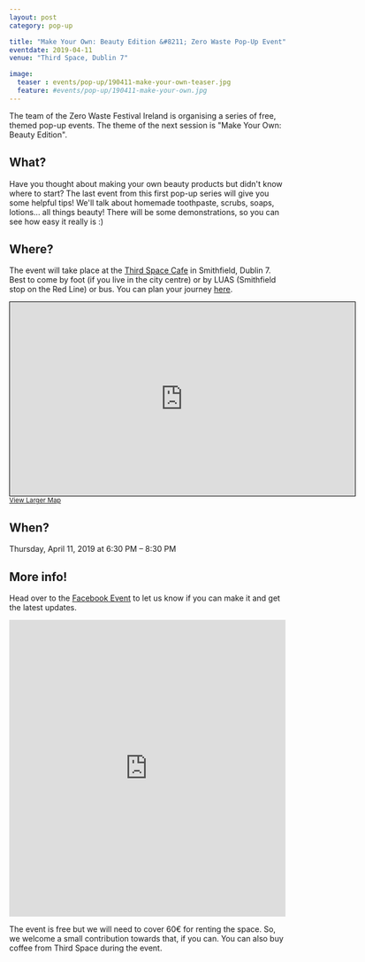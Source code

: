 ```yaml
---
layout: post
category: pop-up

title: "Make Your Own: Beauty Edition &#8211; Zero Waste Pop-Up Event"
eventdate: 2019-04-11
venue: "Third Space, Dublin 7"

image:
  teaser : events/pop-up/190411-make-your-own-teaser.jpg
  feature: #events/pop-up/190411-make-your-own.jpg
---
```


The team of the Zero Waste Festival Ireland is organising a series of free, themed pop-up events. The theme of the next session is "Make Your Own: Beauty Edition".

## What?

Have you thought about making your own beauty products but didn't know where to start? The last event from this first pop-up series will give you some helpful tips! We'll talk about homemade toothpaste, scrubs, soaps, lotions... all things beauty! There will be some demonstrations, so you can see how easy it really is :) 

## Where?

The event will take place at the [Third Space Cafe](http://thirdspace.ie/) in Smithfield, Dublin 7. Best to come by foot (if you live in the city centre) or by LUAS (Smithfield stop on the Red Line) or bus. You can plan your journey [here](https://journeyplanner.transportforireland.ie/nta/XSLT_TRIP_REQUEST2?language=en).

<iframe width="625" height="350" frameborder="0" scrolling="no" marginheight="0" marginwidth="0" src="https://www.openstreetmap.org/export/embed.html?bbox=-6.280585527420044%2C53.34732506536057%2C-6.277592182159425%2C53.34823772746162&amp;layer=mapnik" style="border: 1px solid black"></iframe><br/><small><a href="https://www.openstreetmap.org/#map=19/53.34778/-6.27909">View Larger Map</a></small>

## When?

Thursday, April 11, 2019 at 6:30 PM &#8211; 8:30 PM

## More info!

Head over to the [Facebook Event](https://www.facebook.com/events/2066024490369268/) to let us know if you can make it and get the latest updates.

<iframe src="https://www.facebook.com/plugins/post.php?href=https%3A%2F%2Fwww.facebook.com%2FZeroWasteFestivalIreland%2Fposts%2F1120973721407654&width=500" width="500" height="536" style="border:none;overflow:hidden" scrolling="no" frameborder="0" allowTransparency="true" allow="encrypted-media"></iframe>

The event is free but we will need to cover 60€ for renting the space. So, we welcome a small contribution towards that, if you can. You can also buy coffee from Third Space during the event.





